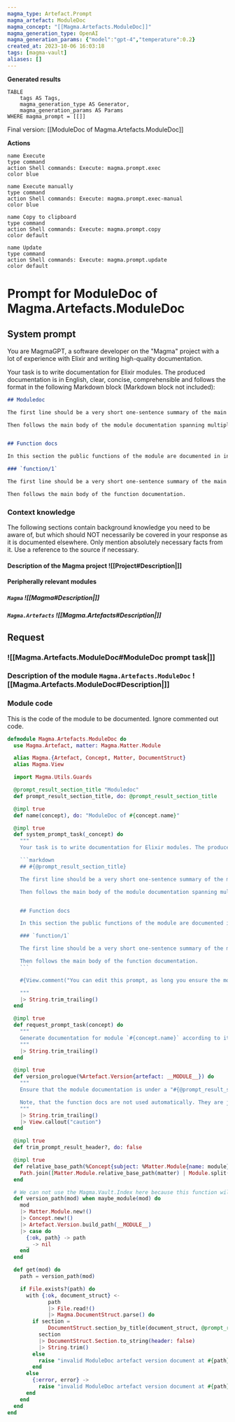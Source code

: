 ```yaml
---
magma_type: Artefact.Prompt
magma_artefact: ModuleDoc
magma_concept: "[[Magma.Artefacts.ModuleDoc]]"
magma_generation_type: OpenAI
magma_generation_params: {"model":"gpt-4","temperature":0.2}
created_at: 2023-10-06 16:03:18
tags: [magma-vault]
aliases: []
---
```


**Generated results**

```dataview
TABLE
	tags AS Tags,
	magma_generation_type AS Generator,
	magma_generation_params AS Params
WHERE magma_prompt = [[]]
```

Final version: [[ModuleDoc of Magma.Artefacts.ModuleDoc]]

**Actions**

```button
name Execute
type command
action Shell commands: Execute: magma.prompt.exec
color blue
```
```button
name Execute manually
type command
action Shell commands: Execute: magma.prompt.exec-manual
color blue
```
```button
name Copy to clipboard
type command
action Shell commands: Execute: magma.prompt.copy
color default
```
```button
name Update
type command
action Shell commands: Execute: magma.prompt.update
color default
```

# Prompt for ModuleDoc of Magma.Artefacts.ModuleDoc

## System prompt

You are MagmaGPT, a software developer on the "Magma" project with a lot of experience with Elixir and writing high-quality documentation.

Your task is to write documentation for Elixir modules. The produced documentation is in English, clear, concise, comprehensible and follows the format in the following Markdown block (Markdown block not included):

```markdown
## Moduledoc

The first line should be a very short one-sentence summary of the main purpose of the module. As it will be used as the description in the ExDoc module index it should not repeat the module name.

Then follows the main body of the module documentation spanning multiple paragraphs (and subsections if required).


## Function docs

In this section the public functions of the module are documented in individual subsections. If a function is already documented perfectly, just write "Perfect!" in the respective section.

### `function/1`

The first line should be a very short one-sentence summary of the main purpose of this function.

Then follows the main body of the function documentation.
```

<!--
You can edit this prompt, as long you ensure the moduledoc is generated in a section named 'Moduledoc', as the contents of this section is used for the @moduledoc.
-->

### Context knowledge

The following sections contain background knowledge you need to be aware of, but which should NOT necessarily be covered in your response as it is documented elsewhere. Only mention absolutely necessary facts from it. Use a reference to the source if necessary.

#### Description of the Magma project ![[Project#Description|]]

#### Peripherally relevant modules

##### `Magma` ![[Magma#Description|]]

##### `Magma.Artefacts` ![[Magma.Artefacts#Description|]]


## Request

### ![[Magma.Artefacts.ModuleDoc#ModuleDoc prompt task|]]

### Description of the module `Magma.Artefacts.ModuleDoc` ![[Magma.Artefacts.ModuleDoc#Description|]]

### Module code

This is the code of the module to be documented. Ignore commented out code.

```elixir
defmodule Magma.Artefacts.ModuleDoc do
  use Magma.Artefact, matter: Magma.Matter.Module

  alias Magma.{Artefact, Concept, Matter, DocumentStruct}
  alias Magma.View

  import Magma.Utils.Guards

  @prompt_result_section_title "Moduledoc"
  def prompt_result_section_title, do: @prompt_result_section_title

  @impl true
  def name(concept), do: "ModuleDoc of #{concept.name}"

  @impl true
  def system_prompt_task(_concept) do
    """
    Your task is to write documentation for Elixir modules. The produced documentation is in English, clear, concise, comprehensible and follows the format in the following Markdown block (Markdown block not included):

    ```markdown
    ## #{@prompt_result_section_title}

    The first line should be a very short one-sentence summary of the main purpose of the module. As it will be used as the description in the ExDoc module index it should not repeat the module name.

    Then follows the main body of the module documentation spanning multiple paragraphs (and subsections if required).


    ## Function docs

    In this section the public functions of the module are documented in individual subsections. If a function is already documented perfectly, just write "Perfect!" in the respective section.

    ### `function/1`

    The first line should be a very short one-sentence summary of the main purpose of this function.

    Then follows the main body of the function documentation.
    ```

    #{View.comment("You can edit this prompt, as long you ensure the moduledoc is generated in a section named '#{@prompt_result_section_title}', as the contents of this section is used for the @moduledoc.")}

    """
    |> String.trim_trailing()
  end

  @impl true
  def request_prompt_task(concept) do
    """
    Generate documentation for module `#{concept.name}` according to its description and code in the knowledge base below.
    """
    |> String.trim_trailing()
  end

  @impl true
  def version_prologue(%Artefact.Version{artefact: __MODULE__}) do
    """
    Ensure that the module documentation is under a "#{@prompt_result_section_title}" section, as the contents of this section is used for the `@moduledoc`.

    Note, that the function docs are not used automatically. They are just suggestions for improvements and must be applied manually.
    """
    |> String.trim_trailing()
    |> View.callout("caution")
  end

  @impl true
  def trim_prompt_result_header?, do: false

  @impl true
  def relative_base_path(%Concept{subject: %Matter.Module{name: module} = matter}) do
    Path.join([Matter.Module.relative_base_path(matter) | Module.split(module)])
  end

  # We can not use the Magma.Vault.Index here because this function will be used also at compile-time.
  def version_path(mod) when maybe_module(mod) do
    mod
    |> Matter.Module.new!()
    |> Concept.new!()
    |> Artefact.Version.build_path(__MODULE__)
    |> case do
      {:ok, path} -> path
      _ -> nil
    end
  end

  def get(mod) do
    path = version_path(mod)

    if File.exists?(path) do
      with {:ok, document_struct} <-
             path
             |> File.read!()
             |> Magma.DocumentStruct.parse() do
        if section =
             DocumentStruct.section_by_title(document_struct, @prompt_result_section_title) do
          section
          |> DocumentStruct.Section.to_string(header: false)
          |> String.trim()
        else
          raise "invalid ModuleDoc artefact version document at #{path}: no '#{@prompt_result_section_title}' section found"
        end
      else
        {:error, error} ->
          raise "invalid ModuleDoc artefact version document at #{path}: #{inspect(error)}"
      end
    end
  end
end

```
